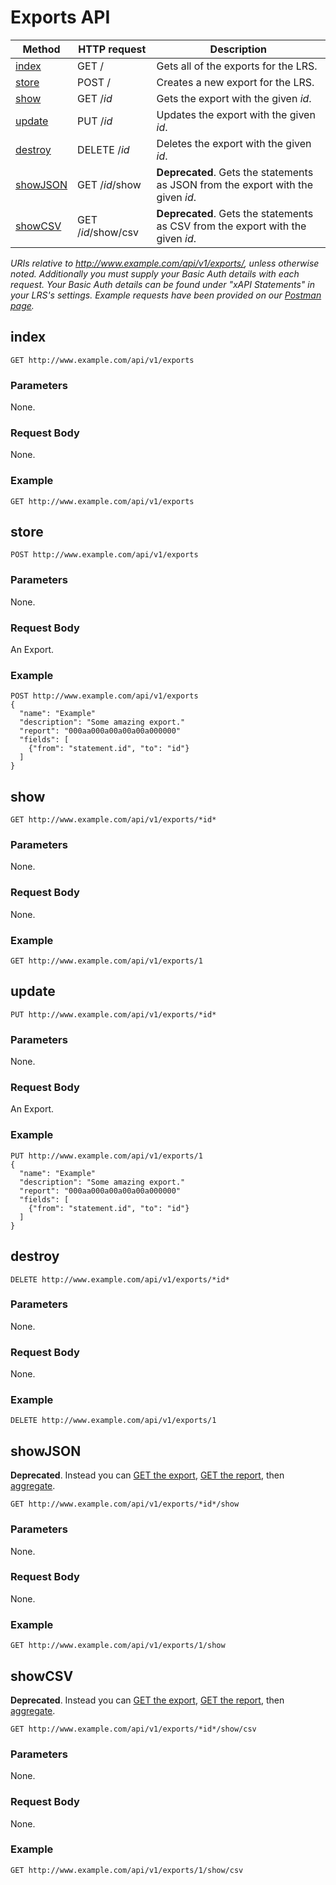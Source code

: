 ---
---

# Exports API

Method | HTTP request | Description
--- | --- | ---
[index](#index) | GET / | Gets all of the exports for the LRS.
[store](#store) | POST / | Creates a new export for the LRS.
[show](#show) | GET /*id* | Gets the export with the given *id*.
[update](#update) | PUT /*id* | Updates the export with the given *id*.
[destroy](#destroy) | DELETE /*id* | Deletes the export with the given *id*.
[showJSON](#showjson) | GET /*id*/show | **Deprecated**. Gets the statements as JSON from the export with the given *id*.
[showCSV](#showcsv) | GET /*id*/show/csv | **Deprecated**. Gets the statements as CSV from the export with the given *id*.


*URIs relative to http://www.example.com/api/v1/exports/, unless otherwise noted. Additionally you must supply your Basic Auth details with each request. Your Basic Auth details can be found under "xAPI Statements" in your LRS's settings. Example requests have been provided on our [Postman page](/postman).*

## index
```
GET http://www.example.com/api/v1/exports
```

### Parameters
None.

### Request Body
None.

### Example

    GET http://www.example.com/api/v1/exports

## store
```
POST http://www.example.com/api/v1/exports
```

### Parameters
None.

### Request Body
An Export.

### Example

    POST http://www.example.com/api/v1/exports
    {
      "name": "Example"
      "description": "Some amazing export."
      "report": "000aa000a00a00a00a000000"
      "fields": [
        {"from": "statement.id", "to": "id"}
      ]
    }


## show
```
GET http://www.example.com/api/v1/exports/*id*
```

### Parameters
None.

### Request Body
None.

### Example

    GET http://www.example.com/api/v1/exports/1


## update
```
PUT http://www.example.com/api/v1/exports/*id*
```

### Parameters
None.

### Request Body
An Export.

### Example

    PUT http://www.example.com/api/v1/exports/1
    {
      "name": "Example"
      "description": "Some amazing export."
      "report": "000aa000a00a00a00a000000"
      "fields": [
        {"from": "statement.id", "to": "id"}
      ]
    }


## destroy
```
DELETE http://www.example.com/api/v1/exports/*id*
```

### Parameters
None.

### Request Body
None.

### Example

    DELETE http://www.example.com/api/v1/exports/1


## showJSON
**Deprecated**. Instead you can [GET the export](#show), [GET the report](http://docs.learninglocker.net/report_api/#show), then [aggregate](http://docs.learninglocker.net/statements_api/#aggregate).
```
GET http://www.example.com/api/v1/exports/*id*/show
```

### Parameters
None.

### Request Body
None.

### Example

    GET http://www.example.com/api/v1/exports/1/show


## showCSV
**Deprecated**. Instead you can [GET the export](#show), [GET the report](http://docs.learninglocker.net/report_api/#show), then [aggregate](http://docs.learninglocker.net/statements_api/#aggregate).
```
GET http://www.example.com/api/v1/exports/*id*/show/csv
```

### Parameters
None.

### Request Body
None.

### Example

    GET http://www.example.com/api/v1/exports/1/show/csv
